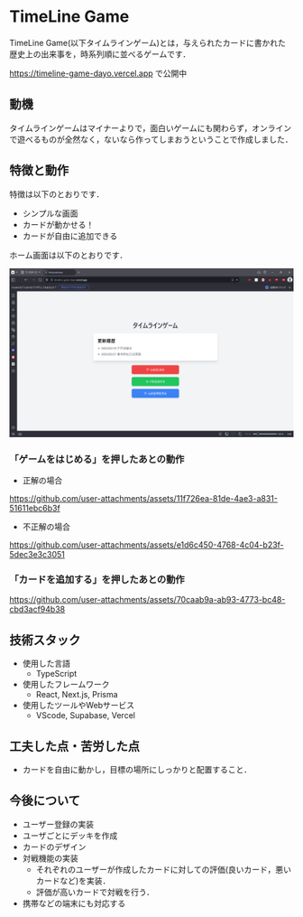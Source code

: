 # TimeLine Game

TimeLine Game(以下タイムラインゲーム)とは，与えられたカードに書かれた歴史上の出来事を，時系列順に並べるゲームです．

https://timeline-game-dayo.vercel.app
で公開中

## 動機

タイムラインゲームはマイナーよりで，面白いゲームにも関わらず，オンラインで遊べるものが全然なく，ないなら作ってしまおうということで作成しました．

## 特徴と動作

特徴は以下のとおりです．

- シンプルな画面
- カードが動かせる！
- カードが自由に追加できる

ホーム画面は以下のとおりです．

![ホーム画面の画像](for_readme/home.png)

### 「ゲームをはじめる」を押したあとの動作

- 正解の場合

https://github.com/user-attachments/assets/11f726ea-81de-4ae3-a831-51611ebc6b3f

- 不正解の場合

https://github.com/user-attachments/assets/e1d6c450-4768-4c04-b23f-5dec3e3c3051

### 「カードを追加する」を押したあとの動作

https://github.com/user-attachments/assets/70caab9a-ab93-4773-bc48-cbd3acf94b38

## 技術スタック

- 使用した言語
  - TypeScript
- 使用したフレームワーク
  - React, Next.js, Prisma
- 使用したツールやWebサービス
  - VScode, Supabase, Vercel

## 工夫した点・苦労した点

- カードを自由に動かし，目標の場所にしっかりと配置すること．

## 今後について

- ユーザー登録の実装
- ユーザごとにデッキを作成
- カードのデザイン
- 対戦機能の実装
  - それぞれのユーザーが作成したカードに対しての評価(良いカード，悪いカードなど)を実装．
  - 評価が高いカードで対戦を行う．
- 携帯などの端末にも対応する
